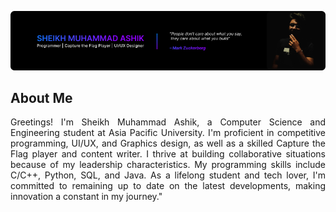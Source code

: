 <p align="center">
  <img src="https://github.com/dev-smashik/Github-Profile-Items/blob/main/Github/Cover-PNG.png" alt="Cover">
</p>


<div>
<h2>About Me</h2>
<p align="justify">
Greetings! I'm Sheikh Muhammad Ashik, a Computer Science and Engineering student at Asia Pacific University. I'm proficient in competitive programming, UI/UX, and Graphics design, as well as a skilled Capture the Flag player and content writer. I thrive at building collaborative situations because of my leadership characteristics. My programming skills include C/C++, Python, SQL, and Java. As a lifelong student and tech lover, I'm committed to remaining up to date on the latest developments, making innovation a constant in my journey."
</p>
</div>

